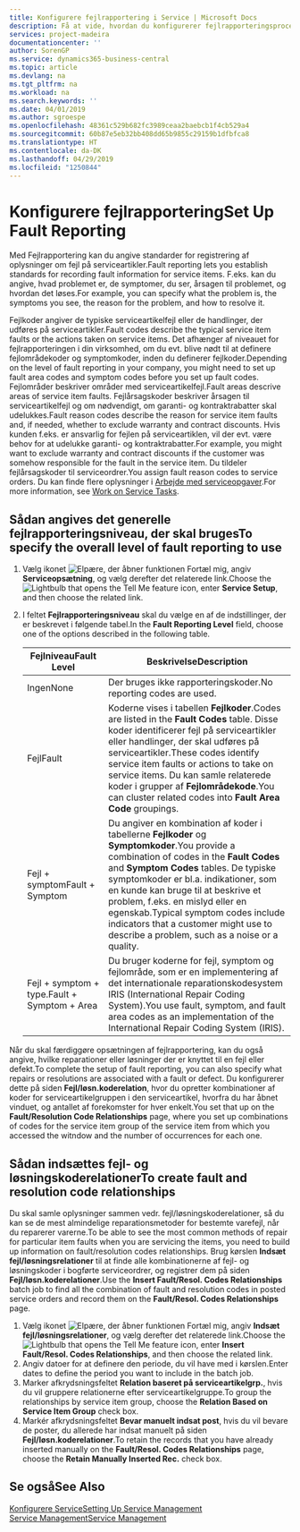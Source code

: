 ```yaml
---
title: Konfigurere fejlrapportering i Service | Microsoft Docs
description: Få at vide, hvordan du konfigurerer fejlrapporteringsprocesser.
services: project-madeira
documentationcenter: ''
author: SorenGP
ms.service: dynamics365-business-central
ms.topic: article
ms.devlang: na
ms.tgt_pltfrm: na
ms.workload: na
ms.search.keywords: ''
ms.date: 04/01/2019
ms.author: sgroespe
ms.openlocfilehash: 48361c529b682fc3989ceaa2baebcb1f4cb529a4
ms.sourcegitcommit: 60b87e5eb32bb408dd65b9855c29159b1dfbfca8
ms.translationtype: HT
ms.contentlocale: da-DK
ms.lasthandoff: 04/29/2019
ms.locfileid: "1250844"
---
```

# <a name="set-up-fault-reporting"></a><span data-ttu-id="aa3ba-103">Konfigurere fejlrapportering</span><span class="sxs-lookup"><span data-stu-id="aa3ba-103">Set Up Fault Reporting</span></span>
<span data-ttu-id="aa3ba-104">Med Fejlrapportering kan du angive standarder for registrering af oplysninger om fejl på serviceartikler.</span><span class="sxs-lookup"><span data-stu-id="aa3ba-104">Fault reporting lets you establish standards for recording fault information for service items.</span></span> <span data-ttu-id="aa3ba-105">F.eks. kan du angive, hvad problemet er, de symptomer, du ser, årsagen til problemet, og hvordan det løses.</span><span class="sxs-lookup"><span data-stu-id="aa3ba-105">For example, you can specify what the problem is, the symptoms you see, the reason for the problem, and how to resolve it.</span></span>  

<span data-ttu-id="aa3ba-106">Fejlkoder angiver de typiske serviceartikelfejl eller de handlinger, der udføres på serviceartikler.</span><span class="sxs-lookup"><span data-stu-id="aa3ba-106">Fault codes describe the typical service item faults or the actions taken on service items.</span></span> <span data-ttu-id="aa3ba-107">Det afhænger af niveauet for fejlrapporteringen i din virksomhed, om du evt. blive nødt til at definere fejlområdekoder og symptomkoder, inden du definerer fejlkoder.</span><span class="sxs-lookup"><span data-stu-id="aa3ba-107">Depending on the level of fault reporting in your company, you might need to set up fault area codes and symptom codes before you set up fault codes.</span></span> <span data-ttu-id="aa3ba-108">Fejlområder beskriver områder med serviceartikelfejl.</span><span class="sxs-lookup"><span data-stu-id="aa3ba-108">Fault areas descrive areas of service item faults.</span></span> <span data-ttu-id="aa3ba-109">Fejlårsagskoder beskriver årsagen til serviceartikelfejl og om nødvendigt, om garanti- og kontraktrabatter skal udelukkes.</span><span class="sxs-lookup"><span data-stu-id="aa3ba-109">Fault reason codes describe the reason for service item faults and, if needed, whether to exclude warranty and contract discounts.</span></span> <span data-ttu-id="aa3ba-110">Hvis kunden f.eks. er ansvarlig for fejlen på serviceartiklen, vil der evt. være behov for at udelukke garanti- og kontraktrabatter.</span><span class="sxs-lookup"><span data-stu-id="aa3ba-110">For example, you might want to exclude warranty and contract discounts if the customer was somehow responsible for the fault in the service item.</span></span> <span data-ttu-id="aa3ba-111">Du tildeler fejlårsagskoder til serviceordrer.</span><span class="sxs-lookup"><span data-stu-id="aa3ba-111">You assign fault reason codes to service orders.</span></span> <span data-ttu-id="aa3ba-112">Du kan finde flere oplysninger i [Arbejde med serviceopgaver](service-how-to-work-on-service-tasks.md).</span><span class="sxs-lookup"><span data-stu-id="aa3ba-112">For more information, see [Work on Service Tasks](service-how-to-work-on-service-tasks.md).</span></span>  

## <a name="to-specify-the-overall-level-of-fault-reporting-to-use"></a><span data-ttu-id="aa3ba-113">Sådan angives det generelle fejlrapporteringsniveau, der skal bruges</span><span class="sxs-lookup"><span data-stu-id="aa3ba-113">To specify the overall level of fault reporting to use</span></span>
1. <span data-ttu-id="aa3ba-114">Vælg ikonet ![Elpære, der åbner funktionen Fortæl mig](media/ui-search/search_small.png "Fortæl mig, hvad du vil foretage dig"), angiv **Serviceopsætning**, og vælg derefter det relaterede link.</span><span class="sxs-lookup"><span data-stu-id="aa3ba-114">Choose the ![Lightbulb that opens the Tell Me feature](media/ui-search/search_small.png "Tell me what you want to do") icon, enter **Service Setup**, and then choose the related link.</span></span>
2. <span data-ttu-id="aa3ba-115">I feltet **Fejlrapporteringsniveau** skal du vælge en af de indstillinger, der er beskrevet i følgende tabel.</span><span class="sxs-lookup"><span data-stu-id="aa3ba-115">In the **Fault Reporting Level** field, choose one of the options described in the following table.</span></span>  

    |<span data-ttu-id="aa3ba-116">**Fejlniveau**</span><span class="sxs-lookup"><span data-stu-id="aa3ba-116">**Fault Level**</span></span>|<span data-ttu-id="aa3ba-117">**Beskrivelse**</span><span class="sxs-lookup"><span data-stu-id="aa3ba-117">**Description**</span></span>|  
    |------------|-------------|  
    |<span data-ttu-id="aa3ba-118">Ingen</span><span class="sxs-lookup"><span data-stu-id="aa3ba-118">None</span></span> | <span data-ttu-id="aa3ba-119">Der bruges ikke rapporteringskoder.</span><span class="sxs-lookup"><span data-stu-id="aa3ba-119">No reporting codes are used.</span></span>|  
    |<span data-ttu-id="aa3ba-120">Fejl</span><span class="sxs-lookup"><span data-stu-id="aa3ba-120">Fault</span></span> | <span data-ttu-id="aa3ba-121">Koderne vises i tabellen **Fejlkoder**.</span><span class="sxs-lookup"><span data-stu-id="aa3ba-121">Codes are listed in the **Fault Codes** table.</span></span> <span data-ttu-id="aa3ba-122">Disse koder identificerer fejl på serviceartikler eller handlinger, der skal udføres på serviceartikler.</span><span class="sxs-lookup"><span data-stu-id="aa3ba-122">These codes identify service item faults or actions to take on service items.</span></span> <span data-ttu-id="aa3ba-123">Du kan samle relaterede koder i grupper af **Fejlområdekode**.</span><span class="sxs-lookup"><span data-stu-id="aa3ba-123">You can cluster related codes into **Fault Area Code** groupings.</span></span>|  
    |<span data-ttu-id="aa3ba-124">Fejl + symptom</span><span class="sxs-lookup"><span data-stu-id="aa3ba-124">Fault + Symptom</span></span> | <span data-ttu-id="aa3ba-125">Du angiver en kombination af koder i tabellerne **Fejlkoder** og **Symptomkoder**.</span><span class="sxs-lookup"><span data-stu-id="aa3ba-125">You provide a combination of codes in the **Fault Codes** and **Symptom Codes** tables.</span></span> <span data-ttu-id="aa3ba-126">De typiske symptomkoder er bl.a. indikationer, som en kunde kan bruge til at beskrive et problem, f.eks. en mislyd eller en egenskab.</span><span class="sxs-lookup"><span data-stu-id="aa3ba-126">Typical symptom codes include indicators that a customer might use to describe a problem, such as a noise or a quality.</span></span>|  
    |<span data-ttu-id="aa3ba-127">Fejl + symptom + type.</span><span class="sxs-lookup"><span data-stu-id="aa3ba-127">Fault + Symptom + Area</span></span> | <span data-ttu-id="aa3ba-128">Du bruger koderne for fejl, symptom og fejlområde, som er en implementering af det internationale reparationskodesystem IRIS (International Repair Coding System).</span><span class="sxs-lookup"><span data-stu-id="aa3ba-128">You use fault, symptom, and fault area codes as an implementation of the International Repair Coding System (IRIS).</span></span>|  

<span data-ttu-id="aa3ba-129">Når du skal færdiggøre opsætningen af fejlrapportering, kan du også angive, hvilke reparationer eller løsninger der er knyttet til en fejl eller defekt.</span><span class="sxs-lookup"><span data-stu-id="aa3ba-129">To complete the setup of fault reporting, you can also specify what repairs or resolutions are associated with a fault or defect.</span></span> <span data-ttu-id="aa3ba-130">Du konfigurerer dette på siden **Fejl/løsn.koderelation**, hvor du opretter kombinationer af koder for serviceartikelgruppen i den serviceartikel, hvorfra du har åbnet vinduet, og antallet af forekomster for hver enkelt.</span><span class="sxs-lookup"><span data-stu-id="aa3ba-130">You set that up on the **Fault/Resolution Code Relationships** page, where you set up combinations of codes for the service item group of the service item from which you accessed the witndow and the number of occurrences for each one.</span></span>

## <a name="to-create-fault-and-resolution-code-relationships"></a><span data-ttu-id="aa3ba-131">Sådan indsættes fejl- og løsningskoderelationer</span><span class="sxs-lookup"><span data-stu-id="aa3ba-131">To create fault and resolution code relationships</span></span>
<!--this needs to go in a working with topic-->
<span data-ttu-id="aa3ba-132"> Du skal samle oplysninger sammen vedr. fejl/løsningskoderelationer, så du kan se de mest almindelige reparationsmetoder for bestemte varefejl, når du reparerer varerne.</span><span class="sxs-lookup"><span data-stu-id="aa3ba-132">To be able to see the most common methods of repair for particular item faults when you are servicing the items, you need to build up information on fault/resolution codes relationships.</span></span> <span data-ttu-id="aa3ba-133">Brug kørslen **Indsæt fejl/løsningsrelationer** til at finde alle kombinationerne af fejl- og løsningskoder i bogførte serviceordrer, og registrer dem på siden **Fejl/løsn.koderelationer**.</span><span class="sxs-lookup"><span data-stu-id="aa3ba-133">Use the **Insert Fault/Resol. Codes Relationships** batch job to find all the combination of fault and resolution codes in posted service orders and record them on the **Fault/Resol. Codes Relationships** page.</span></span>

1. <span data-ttu-id="aa3ba-134">Vælg ikonet ![Elpære, der åbner funktionen Fortæl mig](media/ui-search/search_small.png "Fortæl mig, hvad du vil foretage dig"), angiv **Indsæt fejl/løsningsrelationer**, og vælg derefter det relaterede link.</span><span class="sxs-lookup"><span data-stu-id="aa3ba-134">Choose the ![Lightbulb that opens the Tell Me feature](media/ui-search/search_small.png "Tell me what you want to do") icon, enter **Insert Fault/Resol. Codes Relationships**, and then choose the related link.</span></span>  
2. <span data-ttu-id="aa3ba-135">Angiv datoer for at definere den periode, du vil have med i kørslen.</span><span class="sxs-lookup"><span data-stu-id="aa3ba-135">Enter dates to define the period you want to include in the batch job.</span></span>  
3. <span data-ttu-id="aa3ba-136">Marker afkrydsningsfeltet **Relation baseret på serviceartikelgrp.**, hvis du vil gruppere relationerne efter serviceartikelgruppe.</span><span class="sxs-lookup"><span data-stu-id="aa3ba-136">To group the relationships by service item group, choose the **Relation Based on Service Item Group** check box.</span></span>  
4. <span data-ttu-id="aa3ba-137">Markér afkrydsningsfeltet **Bevar manuelt indsat post**, hvis du vil bevare de poster, du allerede har indsat manuelt på siden **Fejl/løsn.koderelationer**.</span><span class="sxs-lookup"><span data-stu-id="aa3ba-137">To retain the records that you have already inserted manually on the **Fault/Resol. Codes Relationships** page, choose the **Retain Manually Inserted Rec.** check box.</span></span>  

## <a name="see-also"></a><span data-ttu-id="aa3ba-138">Se også</span><span class="sxs-lookup"><span data-stu-id="aa3ba-138">See Also</span></span>
[<span data-ttu-id="aa3ba-139">Konfigurere Service</span><span class="sxs-lookup"><span data-stu-id="aa3ba-139">Setting Up Service Management</span></span>](service-setup-service.md)  
[<span data-ttu-id="aa3ba-140">Service Management</span><span class="sxs-lookup"><span data-stu-id="aa3ba-140">Service Management</span></span>](service-service.md)  
